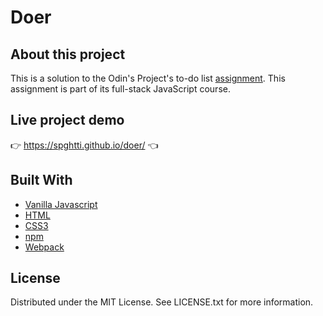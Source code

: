 # Doer

## About this project

This is a solution to the Odin's Project's to-do list [assignment](https://www.theodinproject.com/paths/full-stack-javascript/courses/javascript/lessons/todo-list). This assignment is part of its full-stack JavaScript course.

## Live project demo
:point_right: https://spghtti.github.io/doer/ :point_left:

## Built With

- [Vanilla Javascript](https://developer.mozilla.org/en-US/docs/Web/JavaScript)
- [HTML](https://developer.mozilla.org/en-US/docs/Web/HTML)
- [CSS3](https://developer.mozilla.org/en-US/docs/Web/CSS)
- [npm](https://www.npmjs.com/)
- [Webpack](https://webpack.js.org/)


## License

Distributed under the MIT License. See LICENSE.txt for more information.
